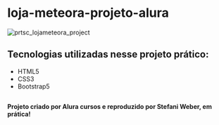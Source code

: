 # loja-meteora-projeto-alura

![prtsc_lojameteora_project](https://github.com/weberstefani/loja-meteora-projeto-alura/assets/123468744/c5779437-ff2b-45ee-bafe-08b74264d45b)

##
## Tecnologias utilizadas nesse projeto prático:
* HTML5
* CSS3
* Bootstrap5

##
#### Projeto criado por Alura cursos e reproduzido por Stefani Weber, em prática!
